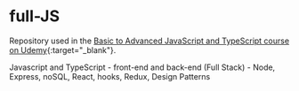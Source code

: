 # full-JS
Repository used in the [Basic to Advanced JavaScript and TypeScript course on Udemy](https://www.udemy.com/course/curso-de-javascript-moderno-do-basico-ao-avancado){:target="_blank"}. 

Javascript and TypeScript - front-end and back-end (Full Stack) - Node, Express, noSQL, React, hooks, Redux, Design Patterns